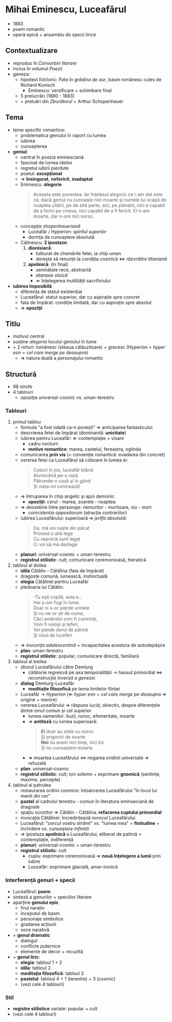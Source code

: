 Mihai Eminescu, Luceafărul
===

* 1883
* *poem* romantic
* operă epică + ansamblu de specii lirice

## Contextualizare

* reprodus în *Convorbiri literare*
* inclus în volumul *Poezii*
* geneza:
	* hipotext folcloric: *Fata în grădina de aur*, basm românesc cules de Richard Kunisch
		* Eminescu: versificare + schimbare final
	* 5 prelucrări (1880 - 1883)
	* \+ preluări din *Zburătorul* + Arthur Schopenhauer

## Tema

* teme specific romantice:
	* problematica geniului în raport cu lumea
	* iubirea
	* cunoașterea
* **geniul**:
	* central în poezia eminesciană
	* fascinat de lumea ideilor
	* regretul iubirii pierdute
	* poetul: **excepțional**
	* ⇒ **însingurat**, **nefericit**, **inadaptat**
	* Eminescu: **alegorie**
		> Aceasta este povestea. Iar înţelesul alegoric ce i-am dat este că, dacă geniul nu cunoaşte nici moarte
		> şi numele lui scapă de noaptea uitării, pe de altă parte, aici, pe pământ, nici e capabil de a ferici
		> pe cineva, nici capabil de a fi fericit. El n-are moarte, dar n-are nici noroc.
	* concepție *shopenhaueriană*
		* Luceafăr / Hyperion: *spiritul superior*
		* dorința de cunoaștere absolută
	* Călinescu: **2 ipostaze**:
		1. **dionisiacă**:
			* tulburat de chemările fetei, ia chip uman
			* dorește să renunțe la condiția cosmică ⇔ *răzvrătire titaniană*
		2. **apolinică**: (în final)
			* seninătate rece, abstractă
			* *ataraxie stoică*
			* ⇐ înțelegerea inutilității sacrificiului
* **iubirea imposibilă**
	* diferența de statut existențial
	* Luceafărul: statut superior, dar cu aspirație spre concret
	* fata de împărat: condiție limitată, dar cu aspirație spre absolut
	* ⇒ **opoziții**

## Titlu

* motivul central
* susține *alegoria* locului geniului în lume
* \+ 2 mituri: românesc (steaua călăuzitoare) + grecesc (Hyperion = *hyper eon* = *cel care merge pe deasupra*)
	* ⇒ natura duală a personajului romantic

## Structură

* 98 strofe
* 4 tablouri
	* opoziția universal-cosmic vs. uman-terestru

### Tablouri

1. primul tablou
	* formula "a fost odată ca-n povești" ⇒ anticiparea fantasticului
	* descrierea fetei de împărat (dominantă: **unicitate**)
	* iubirea pentru Luceafăr: ⇐ contemplație + visare
		* cadru nocturn
		* **motive romantice**: marea, castelul, fereastra, oglinda
	* comunicarea **prin vis** (= convenție romantică: evadarea din concret)
	* cererea fetei ca Luceafărul să coboare în lumea ei:
		> Cobori în jos, luceafăr blând  
		> Alunecând pe-o rază  
		> Pătrunde-n casă și în gând  
		> Și viața-mi luminează!
	* ⇒ întruparea în chip angelic și apoi demonic
		* **opoziții**: cerul - marea, soarele - noaptea
	* ⇒ deosebire între personaje: nemuritor - muritoare, viu - mort
		* *coincidentia oppositorum* (atracția contrariilor)
	* iubirea Luceafărului: superioară ⇒ *jertfa absolută*:
		> Da, mă voi naște din păcat  
		> Primind o altă lege  
		> Cu veșnicia sunt legat  
		> Ci voi să mă dezlege
	* **planuri**: universal-cosmic + uman-terestru
	* **registrul stilistic**: cult; comunicare ceremonioasă, hieratică
2. tabloul al doilea
	* **idila** Cătălin - Cătălina (fata de împărat)
	* dragoste comună, lumească, instinctuală
	* **elegia** Cătălinei pentru Luceafăr
	* pledoaria lui Cătălin:
		> -Tu ești copilă, asta e...  
		> Hai ș-om fugi în lume.  
		> Doar ni s-or pierde urmele  
		> Și nu ne-or ști de nume,  
		> Căci amândoi vom fi cumninți,  
		> Vom fi voioși și teferi,  
		> Vei pierde dorul de părinți  
		> Și visul de luceferi
	* ⇒ *inocența adolescentină* + incapacitatea acestora de autodepășire
	* **plan**: uman-terestru
	* **registrul stilistic**: popular; comunicare directă, familiară
3. tabloul al treilea
	* zborul Luceafărului către Demiurg
		* călătorie regresivă pe axa temporalității → haosul primordial ⇔ *reconstrucție inversă a genezei*
	* **dialog** Demiurg-Luceafăr
		* **meditație filozofică** pe tema limitelor ființei
	* Luceafăr → *Hyperion* (⇐ *hyper eon* = *cel care merge pe deasupra* ⇒ origine + menire)
	* cererea Luceafărului ⇒ răspuns lucid, obiectiv, despre diferențele dintre omul comun și cel superior
		* lumea oamenilor: iluzii, noroc, efemeritate, moarte
		* ⇒ **antiteză** cu lumea superioară:
			> **Ei** doar au stele cu noroc  
			> Și prigoniri de soarte  
			> **Noi** nu avem nici timp, nici loc  
			> Și nu cunoaștem moarte
		* ⇒ moartea Luceafărului ⇔ negarea oridinii universale ⇒ refuzată
	* **plan**: universal-cosmic
	* **registrul stilistic**: cult; ton solemn + exprimare **gnomică** (sentințe, maxime, percepte)
4. tabloul al patrulea
	* restaurarea ordinii cosmice: întoarcerea Luceafărului "în locul lui menit din cer"
	* **pastel** al cadrului terestru - comun în literatura eminseciană de dragoste
	* spațiu ocrotitor ⇒ Cătălin - Cătălina: **refacerea cuplului primordial**
	* invocația Cătălinei: încredințează *norocul* Luceafărului
	* Luceafărul: "*cercul vostru strâmt*" vs. "lumea mea" = **finitudine** + închidere vs. *cunoaștere infinită*
	* ⇒ ipostaza **apolinică** a Luceafărului, eliberat de patimă = contemplație, indiferență
	* **planuri**: universal-cosmic + uman-terestru
	* **registrul stilistic**: cult
		* cuplu: exprimare ceremonioasă ⇒ **nouă înțelegere a lumii** prin iubire
		* Luceafăr: exprimare glacială, amar-ironică

### Interferență genuri + specii

* Luceafărul: **poem**
* sinteză a genurilor + speciilor literare
* aparține **genului epic**
	* firul narativ
	* începutul de basm
	* personaje simbolice
	* gradarea acțiunii
	* voce narativă
* \+ **genul dramatic**
	* dialogul
	* conflicte puternice
	* elemente de decor + recuzită
* \+ **genul liric**:
	* **elegia**: tabloul 1 + 2
	* **idila**: tabloul 2
	* **meditația filozofică**: tabloul 3
	* **pastelul**: tabloul 4 + 1 (terestre) + 3 (cosmic)
	* (vezi cele 4 tablouri)

### Stil

* **registre stilistice** variate: popular + cult
* (vezi cele 4 tablouri)